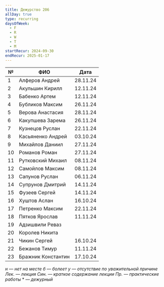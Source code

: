 ```yaml
---
title: Дежурство 206
allDay: true
type: recurring
daysOfWeek:
  - F
  - R
  - W
  - T
  - M
startRecur: 2024-09-30
endRecur: 2025-01-17
---
```


| №   | ФИО                |   Дата   |
| --- | ------------------ | :------: |
| 1   | Алферов Андрей     | 28.11.24 |
| 2   | Акульшин Кирилл    | 12.11.24 |
| 3   | Бабенко Артем      | 12.11.24 |
| 4   | Бубликов Максим    | 26.11.24 |
| 5   | Верова Анастасия   | 28.11.24 |
| 6   | Какупшева Зарема   | 26.11.24 |
| 7   | Кузнецов Руслан    | 22.11.24 |
| 8   | Касьяненко Андрей  | 03.10.24 |
| 9   | Михайлов Даниил    | 27.11.24 |
| 10  | Романов Роман      | 27.11.24 |
| 11  | Рутковский Михаил  | 08.11.24 |
| 12  | Самойлов Максим    | 08.11.24 |
| 13  | Сапунов Руслан     | 06.11.24 |
| 14  | Супрунов Дмитрий   | 14.11.24 |
| 15  | Фузеев Сергей      | 14.11.24 |
| 16  | Хуштов Аслан       | 16.10.24 |
| 17  | Петренко Максим    | 22.11.24 |
| 18  | Пятков Ярослав     | 11.11.24 |
| 19  | Адзишвили Реваз    |          |
| 20  | Королев Никита     |          |
| 21  | Чикин Сергей       | 16.10.24 |
| 22  | Бежанов Тимур      | 11.11.24 |
| 23  | Бражник Константин | 17.10.24 |

*н — нет на месте
б — болеет
у — отсутствие по уважительной причине
Лек. — лекция
Син. — краткое содержание лекции
Пр. — практические работы*
\* — *дежурный*